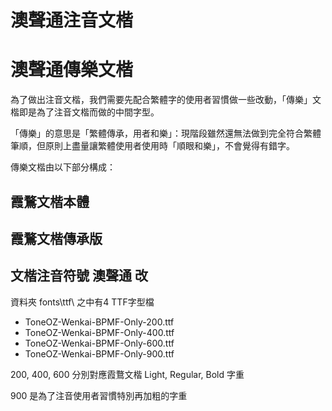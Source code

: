 # 澳聲通注音文楷

# 澳聲通傳樂文楷

為了做出注音文楷，我們需要先配合繁體字的使用者習慣做一些改動，「傳樂」文楷即是為了注音文楷而做的中間字型。

「傳樂」的意思是「繁體傳承，用者和樂」：現階段雖然還無法做到完全符合繁體筆順，但原則上盡量讓繁體使用者使用時「順眼和樂」，不會覺得有錯字。

傳樂文楷由以下部分構成：

## 霞鶩文楷本體

## 霞鶩文楷傳承版

## 文楷注音符號 澳聲通 改
資料夾 fonts\ttf\ 之中有4 TTF字型檔

* ToneOZ-Wenkai-BPMF-Only-200.ttf
* ToneOZ-Wenkai-BPMF-Only-400.ttf
* ToneOZ-Wenkai-BPMF-Only-600.ttf
* ToneOZ-Wenkai-BPMF-Only-900.ttf

200, 400, 600 分別對應霞鶩文楷 Light, Regular, Bold 字重

900 是為了注音使用者習慣特別再加粗的字重